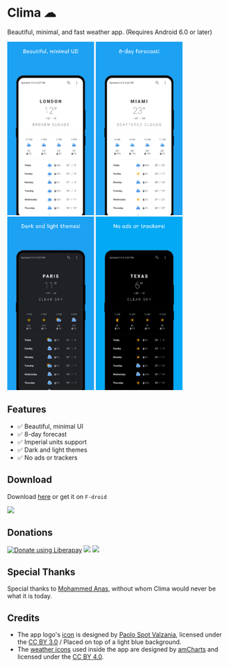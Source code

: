 # Clima ☁

Beautiful, minimal, and fast weather app. (Requires Android 6.0 or later)

<img src="./fastlane/metadata/android/en-US/images/phoneScreenshots/shot_01.png" alt="Beautiful, minimal UI" height="400" width="200"> <img src="./fastlane/metadata/android/en-US/images/phoneScreenshots/shot_02.png" alt="8-day forecast" height="400" width="200"> <img src="./fastlane/metadata/android/en-US/images/phoneScreenshots/shot_03.png" alt="Dark and light themes" height="400" width="200"> <img src="./fastlane/metadata/android/en-US/images/phoneScreenshots/shot_04.png" alt="No ads or trackers" height="400" width="200">

## Features

- :white_check_mark: Beautiful, minimal UI
- :white_check_mark: 8-day forecast
- :white_check_mark: Imperial units support
- :white_check_mark: Dark and light themes
- :white_check_mark: No ads or trackers

## Download

Download [here](https://github.com/PrestoSole/clima/releases) or get it on `F-droid`

[<img src="https://fdroid.gitlab.io/artwork/badge/get-it-on.png" height="75">](https://f-droid.org/en/packages/co.prestosole.clima/)

## Donations

<noscript><a href="https://liberapay.com/lacerte/donate"> <img alt="Donate using Liberapay" src="https://liberapay.com/assets/widgets/donate.svg"></a> </noscript><img src="https://img.shields.io/liberapay/receives/lacerte.svg?logo=liberapay"> <img src="https://img.shields.io/liberapay/goal/lacerte.svg?logo=liberapay">

## Special Thanks

Special thanks to [Mohammed Anas](https://github.com/mhmdanas), without whom Clima would never be what it is today.

## Credits

* The app logo's [icon](https://www.iconfinder.com/iconsets/tiny-weather-1) is designed by [Paolo Spot Valzania](https://linktr.ee/paolospotvalzania), licensed under the [CC BY 3.0](https://creativecommons.org/licenses/by/3.0/) / Placed on top of a light blue background.
* The [weather icons](https://www.amcharts.com/free-animated-svg-weather-icons/) used inside the app are designed by [amCharts](https://www.amcharts.com) and licensed under the [CC BY 4.0](https://creativecommons.org/licenses/by/4.0/).
